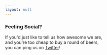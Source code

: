 ```yaml
---
layout: null
---
```


### Feeling Social?

If you'd just like to tell us how awesome we are,<br/>
and you're too cheap to buy a round of beers,<br/>
you can ping us on [Twitter](https://twitter.com/GetJekyllFaces)!